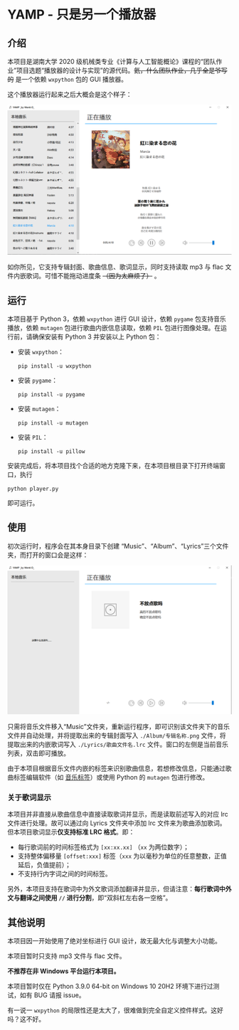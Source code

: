 # YAMP - 只是另一个播放器

## 介绍

本项目是湖南大学 2020 级机械类专业《计算与人工智能概论》课程的“团队作业”项目选题“播放器的设计与实现”的源代码。~~氦，什么团队作业，几乎全是爷写的~~ 是一个依赖 `wxpython` 包的 GUI 播放器。

这个播放器运行起来之后大概会是这个样子：

![图形界面](readme_assets/example.png)

如你所见，它支持专辑封面、歌曲信息、歌词显示，同时支持读取 mp3 与 flac 文件内嵌歌词。可惜不能拖动进度条 ~~（因为太麻烦了）~~ 。

## 运行

本项目基于 Python 3，依赖 `wxpython` 进行 GUI 设计，依赖 `pygame` 包支持音乐播放，依赖 `mutagen` 包进行歌曲内嵌信息读取，依赖 `PIL` 包进行图像处理。在运行前，请确保安装有 Python 3 并安装以上 Python 包：

- 安装 `wxpython`：
    ```
    pip install -u wxpython
    ```
- 安装 `pygame`：
    ```
    pip install -u pygame
    ```
- 安装 `mutagen`：
    ```
    pip install -u mutagen
    ```
- 安装 `PIL`：
    ```
    pip install -u pillow
    ```

安装完成后，将本项目找个合适的地方克隆下来，在本项目根目录下打开终端窗口，执行
```
python player.py
```
即可运行。

## 使用

初次运行时，程序会在其本身目录下创建 “Music”、“Album”、“Lyrics”三个文件夹，而打开的窗口会是这样：

![初始状态](readme_assets/initialize.png)

只需将音乐文件移入“Music”文件夹，重新运行程序，即可识别该文件夹下的音乐文件并自动处理，并将提取出来的专辑封面写入 `./Album/专辑名称.png` 文件，将提取出来的内嵌歌词写入 `./Lyrics/歌曲文件名.lrc` 文件。窗口的左侧是当前音乐列表，双击即可播放。

由于本项目根据音乐文件内嵌的标签来识别歌曲信息，若想修改信息，只能通过歌曲标签编辑软件（如 [音乐标签](https://www.cnblogs.com/vinlxc/p/11347744.html)）或使用 Python 的 `mutagen` 包进行修改。

### 关于歌词显示

本项目并非直接从歌曲信息中直接读取歌词并显示，而是读取前述写入的对应 lrc 文件进行处理。故可以通过向 Lyrics 文件夹中添加 lrc 文件来为歌曲添加歌词。但本项目歌词显示**仅支持标准 LRC 格式**。即：
- 每行歌词前的时间标签格式为 `[xx:xx.xx]` （`xx` 为两位数字）；
- 支持整体偏移量 `[offset:xxx]` 标签（`xxx` 为以毫秒为单位的任意整数，正值延后，负值提前）；
- 不支持行内字词之间的时间标签。

另外，本项目支持在歌词中为外文歌词添加翻译并显示，但请注意：**每行歌词中外文与翻译之间使用 ` // ` 进行分割**，即“双斜杠左右各一空格”。

## 其他说明

本项目因一开始使用了绝对坐标进行 GUI 设计，故无最大化与调整大小功能。

本项目暂时只支持 mp3 文件与 flac 文件。

**不推荐在非 Windows 平台运行本项目。**

本项目暂时仅在 Python 3.9.0 64-bit on Windows 10 20H2 环境下进行过测试，如有 BUG 请报 issue。

有一说一 `wxpython` 的局限性还是太大了，很难做到完全自定义控件样式。这好吗？这不好。
